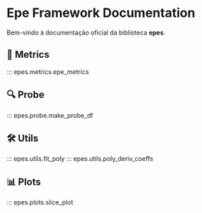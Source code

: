 # Epe Framework Documentation

Bem-vindo à documentação oficial da biblioteca **epes**.

## 📐 Metrics
::: epes.metrics.epe_metrics

## 🔍 Probe
::: epes.probe.make_probe_df

## 🛠 Utils
::: epes.utils.fit_poly
::: epes.utils.poly_deriv_coeffs

## 📊 Plots
::: epes.plots.slice_plot
